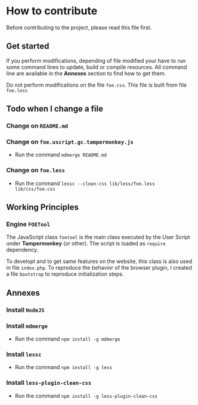 # How to contribute

Before contributing to the project, 
please read this file first.


## Get started

If you perform modifications, depending of file modified
your have to run some command lines to update, build or compile
resources. All command line are available in the **Annexes** section
to find how to get them.

Do not perform modifications on the file ``foe.css``.
This file is built from file ``foe.less``



## Todo when I change a file


### Change on ``README.md``



### Change on ``foe.uscript.gc.tampermonkey.js``

* Run the command ``mdmerge README.md``



### Change on ``foe.less``

* Run the command ``lessc --clean-css lib/less/foe.less lib/css/foe.css``






## Working Principles


### Engine ``FOETool``

The JavaScript class ``foetool`` is the main class executed
by the User Script under **Tampermonkey** (or other).
The script is loaded as ``require`` dependency.

To developt and to get same features on the website,
this class is also used in file ``index.php``.
To reproduce the behavior of the browser plugin,
I created a file ``bootstrap`` to reproduce initialization
steps.






## Annexes

### Install ``NodeJS``



### Install ``mdmerge``

* Run the command ``npm install -g mdmerge``



### Install ``lessc``

* Run the command ``npm install -g less``



### Install ``less-plugin-clean-css``

* Run the command ``npm install -g less-plugin-clean-css``


